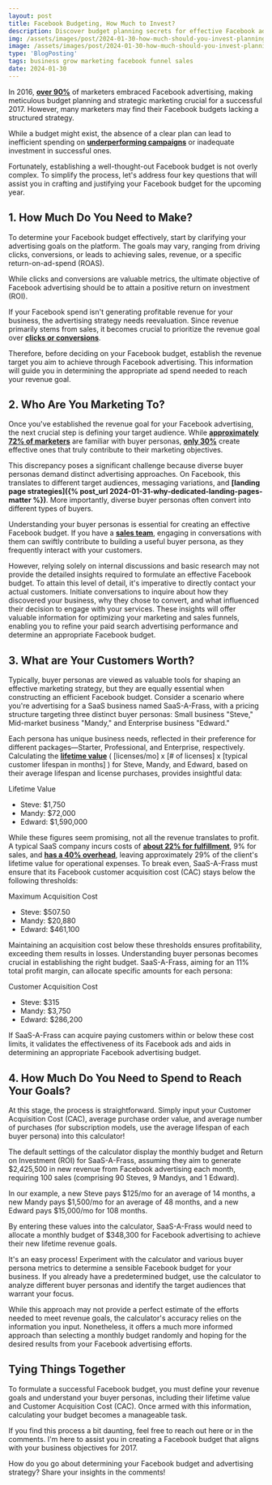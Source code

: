 ```yaml
---
layout: post
title: Facebook Budgeting, How Much to Invest?
description: Discover budget planning secrets for effective Facebook ads. Tailor your investment, optimize spend, and maximize results with our guide.
img: /assets/images/post/2024-01-30-how-much-should-you-invest-planning-your-facebook-budget/how-much-should-you-invest-planning-your-facebook-budget.jpg
image: /assets/images/post/2024-01-30-how-much-should-you-invest-planning-your-facebook-budget/how-much-should-you-invest-planning-your-facebook-budget.jpg
type: 'BlogPosting'
tags: business grow marketing facebook funnel sales
date: 2024-01-30
---
```


In 2016, **[over 90%](http://www.socialbeat.in/2016/07/19/digital-marketing-industry-report-india-2016/)** of marketers embraced Facebook advertising, making meticulous budget planning and strategic marketing crucial for a successful 2017. However, many marketers may find their Facebook budgets lacking a structured strategy. 

While a budget might exist, the absence of a clear plan can lead to inefficient spending on **[underperforming campaigns](http://unbounce.com/ppc/ppc-metrics-that-actually-matter/)** or inadequate investment in successful ones. 

Fortunately, establishing a well-thought-out Facebook budget is not overly complex. To simplify the process, let's address four key questions that will assist you in crafting and justifying your Facebook budget for the upcoming year.

## 1. How Much Do You Need to Make?
To determine your Facebook budget effectively, start by clarifying your advertising goals on the platform. The goals may vary, ranging from driving clicks, conversions, or leads to achieving sales, revenue, or a specific return-on-ad-spend (ROAS). 

While clicks and conversions are valuable metrics, the ultimate objective of Facebook advertising should be to attain a positive return on investment (ROI). 

If your Facebook spend isn't generating profitable revenue for your business, the advertising strategy needs reevaluation. Since revenue primarily stems from sales, it becomes crucial to prioritize the revenue goal over **[clicks or conversions](http://www.entrepreneur.com/article/269613)**. 

Therefore, before deciding on your Facebook budget, establish the revenue target you aim to achieve through Facebook advertising. This information will guide you in determining the appropriate ad spend needed to reach your revenue goal.

## 2. Who Are You Marketing To?
Once you've established the revenue goal for your Facebook advertising, the next crucial step is defining your target audience. While **[approximately 72% of marketers](http://customerthink.com/state-of-buyer-personas-2016-strong-correlation-between-effectiveness-and-goals/)** are familiar with buyer personas, **[only 30%](http://customerthink.com/state-of-buyer-personas-2016-strong-correlation-between-effectiveness-and-goals/)** create effective ones that truly contribute to their marketing objectives.

This discrepancy poses a significant challenge because diverse buyer personas demand distinct advertising approaches. On Facebook, this translates to different target audiences, messaging variations, and **[landing page strategies]({% post_url 2024-01-31-why-dedicated-landing-pages-matter %})**. More importantly, diverse buyer personas often convert into different types of buyers.

Understanding your buyer personas is essential for creating an effective Facebook budget. If you have a **[sales team](http://searchengineland.com/how-to-get-your-sales-team-to-close-more-paid-search-leads-247877)**, engaging in conversations with them can swiftly contribute to building a useful buyer persona, as they frequently interact with your customers.

However, relying solely on internal discussions and basic research may not provide the detailed insights required to formulate an effective Facebook budget. To attain this level of detail, it's imperative to directly contact your actual customers. Initiate conversations to inquire about how they discovered your business, why they chose to convert, and what influenced their decision to engage with your services. These insights will offer valuable information for optimizing your marketing and sales funnels, enabling you to refine your paid search advertising performance and determine an appropriate Facebook budget.

## 3. What are Your Customers Worth?
Typically, buyer personas are viewed as valuable tools for shaping an effective marketing strategy, but they are equally essential when constructing an efficient Facebook budget. Consider a scenario where you're advertising for a SaaS business named SaaS-A-Frass, with a pricing structure targeting three distinct buyer personas: Small business "Steve," Mid-market business "Mandy," and Enterprise business "Edward."

Each persona has unique business needs, reflected in their preference for different packages—Starter, Professional, and Enterprise, respectively. Calculating the **[lifetime value](http://tomtunguz.com/saas-innovators-dilemma/)** ( [licenses/mo] x [# of licenses] x [typical customer lifespan in months] ) for Steve, Mandy, and Edward, based on their average lifespan and license purchases, provides insightful data:

Lifetime Value

- Steve: $1,750
- Mandy: $72,000
- Edward: $1,590,000

While these figures seem promising, not all the revenue translates to profit. A typical SaaS company incurs costs of **[about 22% for fulfillment](http://www.forentrepreneurs.com/2015-saas-survey-part-1/)**, 9% for sales, and **[has a 40% overhead](http://www.forentrepreneurs.com/2015-saas-survey-part-2/)**, leaving approximately 29% of the client's lifetime value for operational expenses. To break even, SaaS-A-Frass must ensure that its Facebook customer acquisition cost (CAC) stays below the following thresholds:

Maximum Acquisition Cost

- Steve: $507.50
- Mandy: $20,880
- Edward: $461,100

Maintaining an acquisition cost below these thresholds ensures profitability, exceeding them results in losses. Understanding buyer personas becomes crucial in establishing the right budget. SaaS-A-Frass, aiming for an 11% total profit margin, can allocate specific amounts for each persona:

Customer Acquisition Cost

- Steve: $315
- Mandy: $3,750
- Edward: $286,200

If SaaS-A-Frass can acquire paying customers within or below these cost limits, it validates the effectiveness of its Facebook ads and aids in determining an appropriate Facebook advertising budget.

## 4. How Much Do You Need to Spend to Reach Your Goals?
At this stage, the process is straightforward. Simply input your Customer Acquisition Cost (CAC), average purchase order value, and average number of purchases (for subscription models, use the average lifespan of each buyer persona) into this calculator!

The default settings of the calculator display the monthly budget and Return on Investment (ROI) for SaaS-A-Frass, assuming they aim to generate $2,425,500 in new revenue from Facebook advertising each month, requiring 100 sales (comprising 90 Steves, 9 Mandys, and 1 Edward).

In our example, a new Steve pays $125/mo for an average of 14 months, a new Mandy pays $1,500/mo for an average of 48 months, and a new Edward pays $15,000/mo for 108 months.

By entering these values into the calculator, SaaS-A-Frass would need to allocate a monthly budget of $348,300 for Facebook advertising to achieve their new lifetime revenue goals.

It's an easy process! Experiment with the calculator and various buyer persona metrics to determine a sensible Facebook budget for your business. If you already have a predetermined budget, use the calculator to analyze different buyer personas and identify the target audiences that warrant your focus.

While this approach may not provide a perfect estimate of the efforts needed to meet revenue goals, the calculator's accuracy relies on the information you input. Nonetheless, it offers a much more informed approach than selecting a monthly budget randomly and hoping for the desired results from your Facebook advertising efforts.

## Tying Things Together
To formulate a successful Facebook budget, you must define your revenue goals and understand your buyer personas, including their lifetime value and Customer Acquisition Cost (CAC). Once armed with this information, calculating your budget becomes a manageable task.

If you find this process a bit daunting, feel free to reach out here or in the comments. I'm here to assist you in creating a Facebook budget that aligns with your business objectives for 2017.

How do you go about determining your Facebook budget and advertising strategy? Share your insights in the comments!
